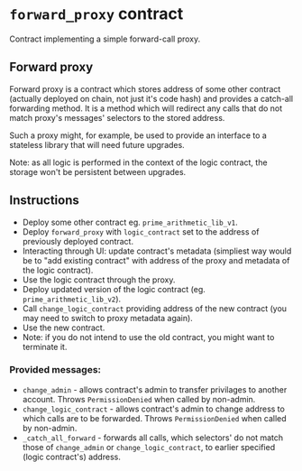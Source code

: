 # `forward_proxy` contract
Contract implementing a simple forward-call proxy.

## Forward proxy
Forward proxy is a contract which stores address of some other contract (actually deployed on chain, not just it's code hash) and provides a catch-all forwarding method.
It is a method which will redirect any calls that do not match proxy's messages' selectors to the stored address.

Such a proxy might, for example, be used to provide an interface to a stateless library that will need future upgrades.

Note: as all logic is performed in the context of the logic contract, the storage won't be persistent between upgrades.

## Instructions
* Deploy some other contract eg. `prime_arithmetic_lib_v1`.
* Deploy `forward_proxy` with `logic_contract` set to the address of previously deployed contract.
* Interacting through UI: update contract's metadata (simpliest way would be to "add existing contract" with address of the proxy and metadata of the logic contract).
* Use the logic contract through the proxy.
* Deploy updated version of the logic contract (eg. `prime_arithmetic_lib_v2`). 
* Call `change_logic_contract` providing address of the new contract (you may need to switch to proxy metadata again).
* Use the new contract.
* Note: if you do not intend to use the old contract, you might want to terminate it.

### Provided messages:
* `change_admin` - allows contract's admin to transfer privilages to another account. Throws `PermissionDenied` when called by non-admin.
* `change_logic_contract` - allows contract's admin to change address to which calls are to be forwarded. Throws `PermissionDenied` when called by non-admin. 
* `_catch_all_forward` - forwards all calls, which selectors' do not match those of `change_admin` or `change_logic_contract`, to earlier specified (logic contract's) address.

